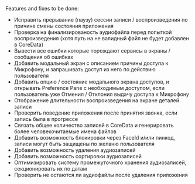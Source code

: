 Features and fixes to be done:
- Исправить прерывание (паузу) сессии записи / воспроизведения по причине смены состояния приложения
- Проверка на финализированость аудиофайла перед попыткой воспроизведения (хотя путь на не валидный файл не будет добавлен в CoreData)
- Вывести все ошибки которые порождают сервисы в экраны / сообщения об ошибках
- Добавить модальный экран с описанием причины доступа к Микрофону, и запрашивать доступ из него по действию пользователя
- Добавить опцию / состояние модального экрана доступов, и открывать Preference Pane с необходимым доступом, если пользователь уже Отменил / Отклонил выдачу доступа к Микрофону
- Отображение длительности воспроизведения на экране деталей записи
- Проверить поведение приложения после принятия звонка, если запись была в прогрессе
- Связать общее количество записей в CoreData и генерировать более человекочитаемые имена файлов
- Добавить возможность блокировки через FaceId и/или пинкод, записи могут быть защищены по желаню пользователя
- Добавить возможность удаления аудиозаписей
- Добавить возможность сортировки аудиозаписей
- Оптимизировать систему промежуточного хранения аудиозаписей, секционировать их по датам
- Проверить не остаются ли аудиофайлы после удаления приложения
